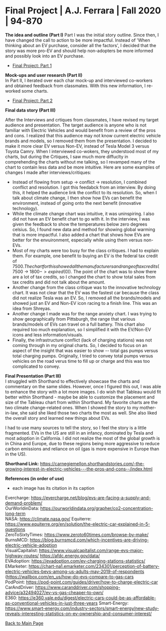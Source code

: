 # Final Project | A.J. Ferrara | Fall 2020 | 94-870

**The idea and outline (Part I)** 
Part I was the initial story outline.  Since then, I have changed the call to action to be more impactful.  Instead of 'When thinking about an EV purchase, consider all the factors', I decided that the story was more pro-EV and should help non-adopters be more informed and possibly look into an EV purchase.  
* [Final Project: Part 1](/final_project_part1_aferrara.md)

**Mock-ups and user research (Part II)**  
In Part II, I iterated over each char mock-up and interviewed co-workers and obtained feedback from classmates.  With this new information, I re-worked some charts.
* [Final Project: Part 2](/final_project_part2_aferrara.md)

**Final data story (Part III)**  

After the Interviews and crtiques from classmates, I have revised my target audience and presentation.  The target audience is anyone who is not familiar with Electric Vehicles and would benefit from a review of the pros and cons.  I realized that this audience may not know current electric vehicle brands and models, so I removed them from the presentation.  I decided to make it more clear EV versus Non-EV, instead of Tesla Model 3 versus Toyota Camry.  When I interviewed co-wokers, they understood most of my charts, but during the Crtiques, I saw much more diffuclty in comprehending the charts without me talking, so I revamped many of the chart to contain less data and be more intuitive.  Here are some examples of changes I made after interviews/critiques:

* Instead of flowing from setup -> conflict -> resolution, I combined conflict and resolution.  I got this feedabck from an interview.  By doing this, it helped the audience link the conflict to its resolution.  So, when I talk about climate change,  I then show how EVs can benefit the environment, instead of going onto the next benefit (innovative technology).  
* While the climate change chart was intuitive, it was uninspiring.  I also did not have an EV benefit chart to go with it.  In the interview, I was given the feedback to show the temperatures below zero degrees celsius.  So, I found new data and method for showing global warming that is more impactful.  I also added a chart that shows how EVs are better for the envuironment, especially while using them versus non-EVs.
* Most of my charts were too busy for the class critiques.  I had to explain them.  For example, one benefit to buying an EV is the federal tax credit of $7500.  The chart for this showed all the manufacturers and range of tax credits ($7500 -> $1800 -> expired ($0)).  The point of the chart was to show there are a lot of tax credits, so I changed the chart to show total sales from tax credits and did not talk about the amount.
* Another change from the class critique was to the innovative technology chart.  It was not clear that the EV was the fastest car because the class did not realize Tesla was an EV.  So, I removed all the brands/models and showed just an EV and Non-EV icon racing to a finish line.  This was an idea from Shreyas.
* Another change I made was for the range anxiety chart.  I was trying to show geographically from Pittsburgh, the range that various brands/models of EVs can travel on a full battery.  This chart also required too much explanation, so I simplified it with the EV/Non-EV icons and less information/visuals.
* Finally, the infrastructure conflict (lack of charging stations) was not coming through in my original charts.  So, I decided to focus on an aspect of the insight that was easier to show -- total gas pumps versus total charging pumps.  Originally, I tried to convey total pumps versus vehicles on the road verus time to fill up or charge and this was too complicated to convey.

**Final Presentation  (Part III)**   
I struggled with Shorthand to effectively showcase the charts and commentary on the same slides.  However, once I figured this out, I was able to enhance the story with a lot more images.  I do wish that Tableau would fit better within Shorthand - maybe be able to customize the placement and size of the Tableau chart from within Shorthand.  My favorite charts are the two climate change-related ones.  When I showed the story to my mother-in-law, she said she liked those two charts the most as well.  She also liked the overall story and learned new things about EVs.   

I had to use many sources to tell the story, so I feel the story is a little fragmented.  EVs in the US are still in an infancy, dominated by Tesla and most adoption in California.  I did not realize the most of the global growth is in China and Europe, due to these regions being more aggressive to reduce carbon emissions and reliance on oil (gas is more expensive in Europe than in the US).

**Shorthand Link:**  https://carnegiemellon.shorthandstories.com/-the-growing-interest-in-electric-vehicles---the-pros-and-cons--/index.html

**References (in order of use)**  
* each image has its citation in its caption

Evercharge:  https://evercharge.net/blog/evs-are-facing-a-supply-and-demand-problem/   
OurWorldinData:  https://ourworldindata.org/grapher/co2-concentration-long-term  
NASA:  https://climate.nasa.gov/
Equiterre:  https://www.equiterre.org/en/solution/the-electric-car-explained-in-5-questions  
ZeroToSixtyTimes:  https://www.zeroto60times.com/browse-by-make/  
BurnsMCD:  https://blog.burnsmcd.com/which-incentives-are-driving-electric-vehicle-adoption  
VisualCapitalist:  https://www.visualcapitalist.com/range-evs-major-highway-routes/ https://afdc.energy.gov/data/  
EVAdoption:  https://evadoption.com/ev-charging-stations-statistics/  
EMarketer:  https://chart-na1.emarketer.com/234301/perception-of-battery-electric-vehicles-bevs-among-us-adults-may-2019-of-respondents (https://wallbox.com/en_us/how-do-evs-compare-to-gas-cars  
PodPoint:  https://pod-point.com/guides/driver/how-to-charge-electric-car  
CarAndDriver:  https://www.caranddriver.com/shopping-advice/a32494027/ev-vs-gas-cheaper-to-own/  
E360:  https://e360.yale.edu/digest/electric-cars-could-be-as-affordable-as-conventional-vehicles-in-just-three-years
Smart-Energy:  https://www.smart-energy.com/industry-sectors/smart-energy/new-study-reveals-interesting-statistics-on-ev-ownership-and-consumer-interest/


[Back to Main Page](https://ajferrara.github.io/Telling.Stories.with.Data/)
